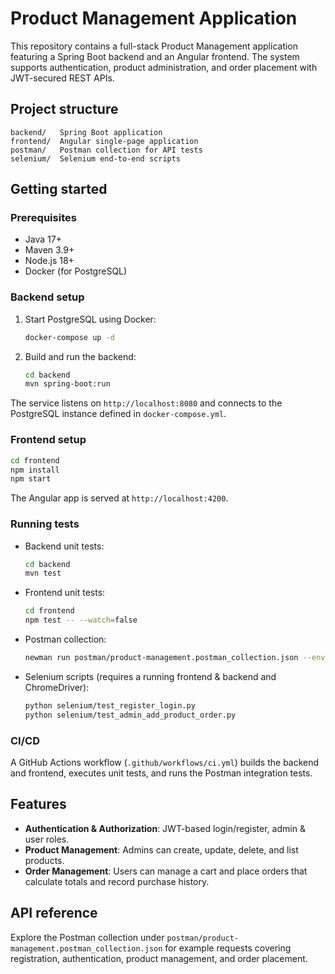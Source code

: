 # Product Management Application

This repository contains a full-stack Product Management application featuring a Spring Boot backend and an Angular frontend. The system supports authentication, product administration, and order placement with JWT-secured REST APIs.

## Project structure

```
backend/   Spring Boot application
frontend/  Angular single-page application
postman/   Postman collection for API tests
selenium/  Selenium end-to-end scripts
```

## Getting started

### Prerequisites

- Java 17+
- Maven 3.9+
- Node.js 18+
- Docker (for PostgreSQL)

### Backend setup

1. Start PostgreSQL using Docker:
   ```bash
   docker-compose up -d
   ```
2. Build and run the backend:
   ```bash
   cd backend
   mvn spring-boot:run
   ```

The service listens on `http://localhost:8080` and connects to the PostgreSQL instance defined in `docker-compose.yml`.

### Frontend setup

```bash
cd frontend
npm install
npm start
```

The Angular app is served at `http://localhost:4200`.

### Running tests

- Backend unit tests:
  ```bash
  cd backend
  mvn test
  ```
- Frontend unit tests:
  ```bash
  cd frontend
  npm test -- --watch=false
  ```
- Postman collection:
  ```bash
  newman run postman/product-management.postman_collection.json --env-var baseUrl=http://localhost:8080
  ```
- Selenium scripts (requires a running frontend & backend and ChromeDriver):
  ```bash
  python selenium/test_register_login.py
  python selenium/test_admin_add_product_order.py
  ```

### CI/CD

A GitHub Actions workflow (`.github/workflows/ci.yml`) builds the backend and frontend, executes unit tests, and runs the Postman integration tests.

## Features

- **Authentication & Authorization**: JWT-based login/register, admin & user roles.
- **Product Management**: Admins can create, update, delete, and list products.
- **Order Management**: Users can manage a cart and place orders that calculate totals and record purchase history.

## API reference

Explore the Postman collection under `postman/product-management.postman_collection.json` for example requests covering registration, authentication, product management, and order placement.
